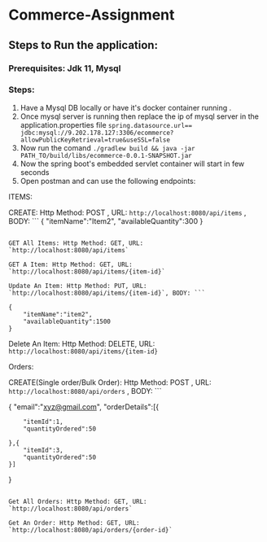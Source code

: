 # Commerce-Assignment

## Steps to Run the application: 

### Prerequisites: Jdk 11, Mysql

### Steps:

1. Have a Mysql DB locally or have it's docker container running .
2. Once mysql server is running then replace the ip of mysql server in the application.properties file `spring.datasource.url== jdbc:mysql://9.202.178.127:3306/ecommerce?allowPublicKeyRetrieval=true&useSSL=false`
3. Now run the comand `./gradlew build && java -jar PATH_TO/build/libs/ecommerce-0.0.1-SNAPSHOT.jar`
4. Now the spring boot's embedded servlet container will start in few seconds
5. Open postman and can use the following endpoints:

ITEMS:

CREATE: Http Method: POST , URL: `http://localhost:8080/api/items` , BODY: ```
{
	"itemName":"Item2",
	"availableQuantity":300
}

```

GET All Items: Http Method: GET, URL: `http://localhost:8080/api/items`

GET A Item: Http Method: GET, URL: `http://localhost:8080/api/items/{item-id}`

Update An Item: Http Method: PUT, URL: `http://localhost:8080/api/items/{item-id}`, BODY: ```

{
	"itemName":"item2",
	"availableQuantity":1500
}

```

Delete An Item: Http Method: DELETE, URL: `http://localhost:8080/api/items/{item-id}`


Orders:

CREATE(Single order/Bulk Order): Http Method: POST , URL: `http://localhost:8080/api/orders` , BODY: ```

{
	"email":"xyz@gmail.com",
	"orderDetails":[{
		
		"itemId":1,
		"quantityOrdered":50
		
	},{
		"itemId":3,
		"quantityOrdered":50
	}]
}		
```

Get All Orders: Http Method: GET, URL: `http://localhost:8080/api/orders`

Get An Order: Http Method: GET, URL: `http://localhost:8080/api/orders/{order-id}`


